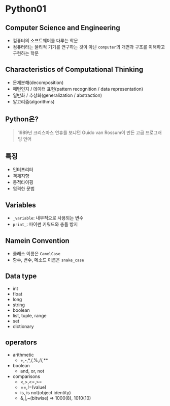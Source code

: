 # Python01

## Computer Science and Engineering
- 컴퓨터의 소프트웨어를 다루는 학문
- 컴퓨터라는 물리적 기기를 연구하는 것이 아닌 `computer`의 개면과 구조를 이해하고 구현하는 학문

## Characteristics of Computational Thinking
- 문제분해(decomposition)
- 패턴인지 / 데이터 표현(pattern recognition / data representation)
- 일반화 / 추상화(generalization / abstraction)
- 알고리즘(algorithms)

## Python은?
> 1989년 크리스마스 연휴를 보냐던 Guido van Rossum이 만든 고급 프로그래밍 언어
## 특징
- 인터프리터
- 객체지향
- 동적타이핑
- 엄격한 문법

## Variables
- `_variable`: 내부적으로 사용되는 변수
- `print_`: 파이썬 키워드와 충돌 방지

## Namein Convention
- 클래스 이름은 `CamelCase`
- 함수, 변수, 메소드 이름은 `snake_case`

## Data type
- int
- float
- long
- string
- boolean
- list, tuple, range
- set
- dictionary

## operators
- arithmetic
	- +,-,*,/,%,//,**
- boolean
	- and, or, not
- comparisons
	- <,>,<=,>=
	- ==,!=(value)
	- is, is not(object identity)
	- &,|,~(bitwise) => 1000(8), 1010(10)

